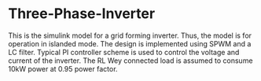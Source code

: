 # Three-Phase-Inverter
This is the simulink model for a grid forming inverter. Thus, the model is for operation in islanded mode. The design is implemented using SPWM and a LC filter. Typical PI controller scheme is used to control the voltage and current of the inverter. The RL Wey connected load is assumed to consume 10kW power at 0.95 power factor.
